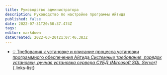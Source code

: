 ```yaml
---
title: Руководство администратора
description: Руководство по настройке программы Айтида
published: false
date: 2022-07-31T20:50:37.474Z
tags: 
editor: markdown
dateCreated: 2022-03-20T21:07:46.383Z
---
```


- [:bulb: Требования к установке и описание процесса установки программного обеспечения Айтида *Системные требования, порядок установки, ручная установка сервера СУБД (Mircosoft SQL Server)*](/docs/admin-guide/install)
{.links-list}